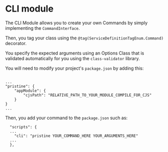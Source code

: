 # CLI module

The CLI Module allows you to create your own Commands by simply implementing the `CommandInterface`.

Then, you tag your class using the `@tag(ServiceDefinitionTagEnum.Command)` decorator.

You specify the expected arguments using an Options Class that is validated automatically for you using the `class-validator` library.

You will need to modify your project's `package.json` by adding this: 
```

...
"pristine": {
    "appModule": {
        "cjsPath": "RELATIVE_PATH_TO_YOUR_MODULE_COMPILE_FOR_CJS"
    }
}
...

```

Then, you add your command to the `package.json` such as:

```
  "scripts": {
  ...
    "cli": "pristine YOUR_COMMAND_HERE YOUR_ARGUMENTS_HERE"
  ...
  },

```